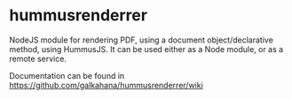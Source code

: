 hummusrenderrer
===============

NodeJS module for rendering PDF, using a document object/declarative method, using HummusJS. It can be used either as a Node module, or as a remote service.

Documentation can be found in <https://github.com/galkahana/hummusrenderrer/wiki>